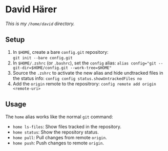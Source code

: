 # David Härer

*This is my `/home/david` directory.*

## Setup

1. In `$HOME`, create a bare `config.git` repository:  
   `git init --bare config.git`
2. In `$HOME/.zshrc` (or `.bashrc`), set the `config` alias:
   `alias config="git --git-dir=$HOME/config.git --work-tree=$HOME"`
3. Source the `.zshrc` to activate the new alias and hide undtracked files in the status info:
   `config config status.showUntrackedFiles no`
4. Add the `origin` remote to the repositrory:
   `config remote add origin <remote-uri>`

## Usage

The `home` alias works like the normal `git` command:

- `home ls-files`: Show files tracked in the repository.
- `home status`: Show the repository status.
- `home pull`: Pull changes from remote `origin`.
- `home push`: Push changes to remote `origin`.

